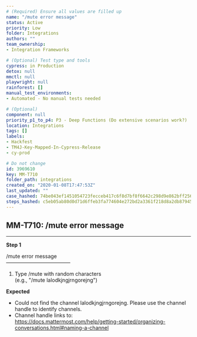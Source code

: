 ```yaml
---
# (Required) Ensure all values are filled up
name: "/mute error message"
status: Active
priority: Low
folder: Integrations
authors: ""
team_ownership: 
- Integration Frameworks

# (Optional) Test type and tools
cypress: in Production
detox: null
mmctl: null
playwright: null
rainforest: []
manual_test_environments: 
- Automated - No manual tests needed

# (Optional)
component: null
priority_p1_to_p4: P3 - Deep Functions (Do extensive scenarios work?)
location: Integrations
tags: []
labels: 
- Hackfest
- TM4J-Key-Mapped-In-Cypress-Release
- cy-prod

# Do not change
id: 3969610
key: MM-T710
folder_path: integrations
created_on: "2020-01-08T17:47:53Z"
last_updated: ""
case_hashed: 74be043ef1451054723fecceb417c6f8d7bf8f6642c298d9e862bff2565cb286137dc562f77a23cc45950f6c9574ac47
steps_hashed: c5eb05ab80d0d71d6ffeb3fa774604e272bd2a3361f218d8a2db879451183d942a394a4cc1b354c0ee8929f9beca3015
---
```


## MM-T710: /mute error message

---

**Step 1**

/mute error message\
–––––––––––––––––––––––––

1. Type /mute with random characters
   \
   (e.g., "/mute lalodkjngjrngorejng")

**Expected**

- Could not find the channel lalodkjngjrngorejng. Please use the channel handle to identify channels.
- Channel handle links to:
  \
  <https://docs.mattermost.com/help/getting-started/organizing-conversations.html#naming-a-channel>
